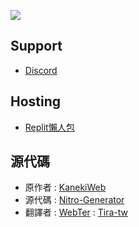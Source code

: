 <img src="https://cdn.discordapp.com/attachments/957636234937761812/960263177625538620/unknown.png"></div>
## Support

- [Discord](https://discord.gg/u4t5D7MpAx)


## Hosting

- [Replit懶人包](https://replit.com/@9688Girl/Generator-Nitro)



## 源代碼 <br>
- 原作者 : [KanekiWeb](https://github.com/KanekiWeb) <br>
- 源代碼 : [Nitro-Generator](https://github.com/KanekiWeb/Nitro-Generator) <br>
- 翻譯者 : [WebTer](https://webter.cf) : [Tira-tw](https://github.com/Tira-tw/)
